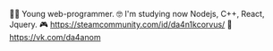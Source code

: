 👨‍💻 Young web-programmer.
🤓 I'm studying now Nodejs, C++, React, Jquery.
🎮 https://steamcommunity.com/id/da4n1kcorvus/
💜 https://vk.com/da4anom
